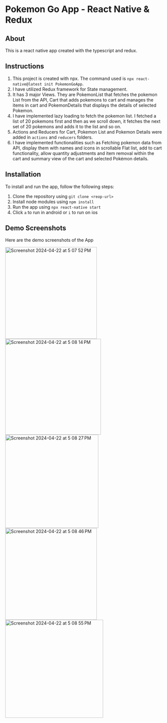 # Pokemon Go App - React Native & Redux
## About
This is a react native app created with the typescript and redux. 

## Instructions
1. This project is created with npx. The command used is `npx react-native@latest init PokemonGoApp`.
2. I have utilized Redux framework for State management.
3. It has 3 major Views. They are PokemonList that fetches the pokemon List from the API, Cart that adds pokemons to cart and manages the items in cart and PokemonDetails that displays the details of selected Pokemon.
4. I have implemented lazy loading to fetch the pokemon list. I fetched a list of 20 pokemons first and then as we scroll down, it fetches the next set of 20 pokemons and adds it to the list and so on.
5. Actions and Reducers for Cart, Pokemon List and Pokemon Details were added in `actions` and `reducers` folders.
6. I have implemented functionalities such as Fetching pokemon data from API, display them with names and icons in scrollable Flat list, add to cart functionality, allow quantity adjustments and item removal within the cart and summary view of the cart and selected Pokémon details.

## Installation
To install and run the app, follow the following steps:
1. Clone the repository using `git clone <reop-url>`
2. Install node modules using `npm install`
3. Run the app using `npx react-native start`
4. Click `a` to run in  android or `i` to run on ios

## Demo Screenshots
Here are the demo screenshots of the App

<img width="292" alt="Screenshot 2024-04-22 at 5 07 52 PM" src="https://github.com/sathwik1994/PokemonGoApp/assets/35265568/9e092e95-14a5-43e4-93c8-9daaf8734905">

<img width="305" alt="Screenshot 2024-04-22 at 5 08 14 PM" src="https://github.com/sathwik1994/PokemonGoApp/assets/35265568/7083f3c0-a7d7-4cb2-a881-09c69c2a8361">

<img width="297" alt="Screenshot 2024-04-22 at 5 08 27 PM" src="https://github.com/sathwik1994/PokemonGoApp/assets/35265568/ad807645-c445-4acf-b792-ce4c5e971463">

<img width="292" alt="Screenshot 2024-04-22 at 5 08 46 PM" src="https://github.com/sathwik1994/PokemonGoApp/assets/35265568/09e3ea5d-e6d4-4df7-8ea0-0c611ed34feb">

<img width="312" alt="Screenshot 2024-04-22 at 5 08 55 PM" src="https://github.com/sathwik1994/PokemonGoApp/assets/35265568/ae7872d7-871f-4ed6-88b8-5ba5169296b6">
